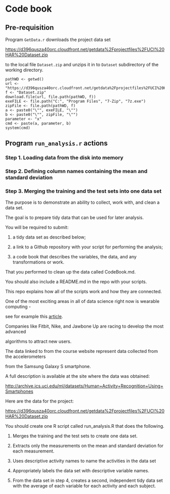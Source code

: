 # Code book

## Pre-requisition

Program `GetData.r` downloads the project data set 

https://d396qusza40orc.cloudfront.net/getdata%2Fprojectfiles%2FUCI%20HAR%20Dataset.zip

to the local file `Dataset.zip` and unzips it in to `Dataset` subdirectory of the working directory.

``` 
pathWD <- getwd()
url <- "https://d396qusza40orc.cloudfront.net/getdata%2Fprojectfiles%2FUCI%20HAR%20Dataset.zip"
f <- "Dataset.zip"
download.file(url, file.path(pathWD, f))
exeFILE <- file.path("C:", "Program Files", "7-Zip", "7z.exe")
zipFile <- file.path(pathWD, f)
a <- paste0("\"", exeFILE, "\"")
b <- paste0("\"", zipFile, "\"")
parameter <- "x"
cmd <- paste(a, parameter, b)
system(cmd)
```



## Program `run_analysis.r` actions

### Step 1. Loading data from the disk into memory





### Step 2. Defining column names containing the mean and standard deviation



### Step 3. Merging the training and the test sets into one data set





The purpose is to demonstrate an ability to collect, work with, and clean a data set. 

The goal is to prepare tidy data that can be used for later analysis. 



You will be required to submit: 

  1) a tidy data set as described below;

  2) a link to a Github repository with your script for performing the analysis;

  3) a code book that describes the variables, the data, and any transformations or work.



That you performed to clean up the data called CodeBook.md. 





You should also include a README.md in the repo with your scripts. 

This repo explains how all of the scripts work and how they are connected.



One of the most exciting areas in all of data science right now is wearable computing - 

see for example this [article](http://www.insideactivitytracking.com/data-science-activity-tracking-and-the-battle-for-the-worlds-top-sports-brand/ "Title"). 



Companies like Fitbit, Nike, and Jawbone Up are racing to develop the most advanced 

algorithms to attract new users. 

The data linked to from the course website represent data collected from the accelerometers 

from the Samsung Galaxy S smartphone. 

A full description is available at the site where the data was obtained:



http://archive.ics.uci.edu/ml/datasets/Human+Activity+Recognition+Using+Smartphones



Here are the data for the project:



https://d396qusza40orc.cloudfront.net/getdata%2Fprojectfiles%2FUCI%20HAR%20Dataset.zip



You should create one R script called run_analysis.R that does the following.



  1. Merges the training and the test sets to create one data set.

  2. Extracts only the measurements on the mean and standard deviation for each measurement.

  3. Uses descriptive activity names to name the activities in the data set

  4. Appropriately labels the data set with descriptive variable names.

  5. From the data set in step 4, creates a second, independent tidy data set with the average of each variable for each activity and each subject.



